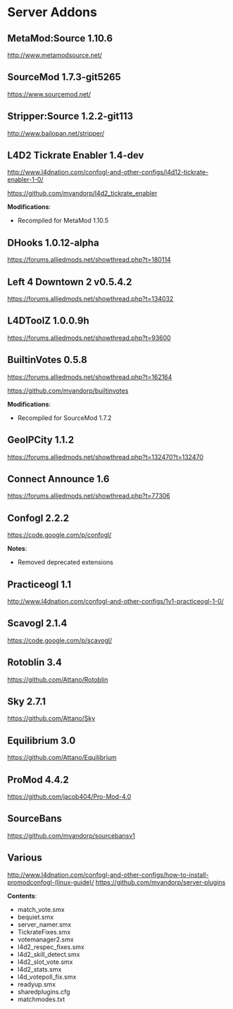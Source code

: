 Server Addons
==============

MetaMod:Source 1.10.6
--------------
http://www.metamodsource.net/

SourceMod 1.7.3-git5265
--------------
https://www.sourcemod.net/

Stripper:Source 1.2.2-git113
--------------
http://www.bailopan.net/stripper/

L4D2 Tickrate Enabler 1.4-dev
--------------
http://www.l4dnation.com/confogl-and-other-configs/l4d12-tickrate-enabler-1-0/

https://github.com/mvandorp/l4d2_tickrate_enabler

**Modifications**:
 - Recompiled for MetaMod 1.10.5

DHooks 1.0.12-alpha
--------------
https://forums.alliedmods.net/showthread.php?t=180114

Left 4 Downtown 2 v0.5.4.2
--------------
https://forums.alliedmods.net/showthread.php?t=134032

L4DToolZ 1.0.0.9h
--------------
https://forums.alliedmods.net/showthread.php?t=93600

BuiltinVotes 0.5.8
--------------
https://forums.alliedmods.net/showthread.php?t=162164

https://github.com/mvandorp/builtinvotes

**Modifications**:
 - Recompiled for SourceMod 1.7.2

GeoIPCity 1.1.2
--------------
https://forums.alliedmods.net/showthread.php?t=132470?t=132470

Connect Announce 1.6
--------------
https://forums.alliedmods.net/showthread.php?t=77306

Confogl 2.2.2
--------------
https://code.google.com/p/confogl/

**Notes**:
 - Removed deprecated extensions

Practiceogl 1.1
--------------
http://www.l4dnation.com/confogl-and-other-configs/1v1-practiceogl-1-0/

Scavogl 2.1.4
--------------
https://code.google.com/p/scavogl/

Rotoblin 3.4
--------------
https://github.com/Attano/Rotoblin

Sky 2.7.1
--------------
https://github.com/Attano/Sky

Equilibrium 3.0
--------------
https://github.com/Attano/Equilibrium

ProMod 4.4.2
--------------
https://github.com/jacob404/Pro-Mod-4.0

SourceBans 
--------------
https://github.com/mvandorp/sourcebansv1

Various
--------------
http://www.l4dnation.com/confogl-and-other-configs/how-to-install-promodconfogl-(linux-guide)/
https://github.com/mvandorp/server-plugins

**Contents**:
 - match_vote.smx
 - bequiet.smx
 - server_namer.smx
 - TickrateFixes.smx
 - votemanager2.smx
 - l4d2_respec_fixes.smx
 - l4d2_skill_detect.smx
 - l4d2_slot_vote.smx
 - l4d2_stats.smx
 - l4d_votepoll_fix.smx
 - readyup.smx
 - sharedplugins.cfg
 - matchmodes.txt
